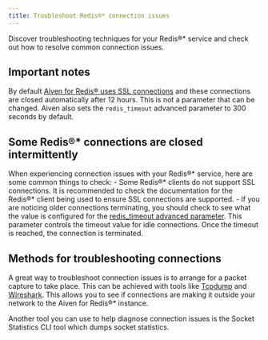 ```yaml
---
title: Troubleshoot Redis®* connection issues
---
```


Discover troubleshooting techniques for your Redis®\* service and check
out how to resolve common connection issues.

## Important notes

By default
[Aiven for Redis® uses SSL connections](/docs/products/redis/howto/manage-ssl-connectivity) and these connections are closed automatically after 12
hours. This is not a parameter that can be changed. Aiven also sets the
`redis_timeout` advanced parameter to 300 seconds by default.

## Some Redis®\* connections are closed intermittently

When experiencing connection issues with your Redis®\* service, here are
some common things to check: - Some Redis®\* clients do not support SSL
connections. It is recommended to check the documentation for the
Redis®\* client being used to ensure SSL connections are supported. - If
you are noticing older connections terminating, you should check to see
what the value is configured for the
[redis_timeout advanced parameter](/docs/products/redis/reference/advanced-params). This parameter controls the timeout value for idle
connections. Once the timeout is reached, the connection is terminated.

## Methods for troubleshooting connections

A great way to troubleshoot connection issues is to arrange for a packet
capture to take place. This can be achieved with tools like
[Tcpdump](https://www.tcpdump.org/) and
[Wireshark](https://www.wireshark.org/). This allows you to see if
connections are making it outside your network to the Aiven for Redis®\*
instance.

Another tool you can use to help diagnose connection issues is the
Socket Statistics CLI tool which dumps socket statistics.
